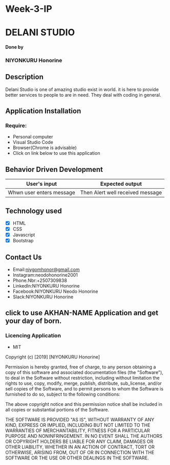 # Week-3-IP

 
# DELANI STUDIO


 ####  Done by 

 ### NIYONKURU Honorine



 ## Description

Delani Studio is one of amazing studio exist in world.
it is here to provide better services to people to are in need.
They deal with coding in general.
 

 ## Application Installation

 ### Require: 

 + Personal computer
 + Visual Studio Code
 + Browser(Chrome is advisable)
 + Click on link below to use this application

 ## Behavior Driven Development

 |     User's input               |            Expected output                     |
 |--------------------------------|------------------------------------------------|
 |Whwn user enters message        | Then Alert well received message               |


 

 ## Technology used

 - [x] HTML
 - [x] CSS
 - [x] Javascript
 - [x] Bootstrap
 
 ## Contact Us

  -  Email:niygomhonor@gmail.com
  -  Instagram:neodohonorine2001
  -  Phone.Nbr:+2507309838
  -  LinkedIn:NIYONKURU Honorine
  -  Facebook:NIYONKURU Neodo Honorine
  -  Slack:NIYONKURU Honorine
           
 ## click to use AKHAN-NAME Application and get your day of born.

 


 ### Licencing Application

 + MIT

  Copyright (c) [2019] [NIYONKURU Honorine]

  Permission is hereby granted, free of charge, to any person obtaining a copy of this software and associated documentation files (the "Software"), to deal in the Software without restriction, including without limitation the rights to use, copy, modify, merge, publish, distribute, sub_license, and/or sell copies of the Software, and to permit persons to whom the Software is furnished to do so, subject to the following conditions:

 The above copyright notice and this permission notice shall be included in all copies or substantial portions of the Software.

 THE SOFTWARE IS PROVIDED "AS IS", WITHOUT WARRANTY OF ANY KIND, EXPRESS OR IMPLIED, INCLUDING BUT NOT LIMITED TO THE WARRANTIES OF MERCHANTABILITY, FITNESS FOR A PARTICULAR PURPOSE AND NONINFRINGEMENT. IN NO EVENT SHALL THE AUTHORS OR COPYRIGHT HOLDERS BE LIABLE FOR ANY CLAIM, DAMAGES OR OTHER LIABILITY, WHETHER IN AN ACTION OF CONTRACT, TORT OR OTHERWISE, ARISING FROM, OUT OF OR IN CONNECTION WITH THE SOFTWARE OR THE USE OR OTHER DEALINGS IN THE SOFTWARE.